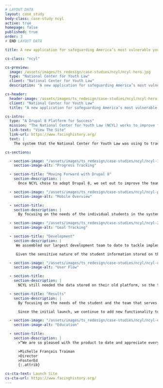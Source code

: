 ```yaml
---
# LAYOUT DATA
layout: case_study
body-class: case-study ncyl
active: true
homepage: false
published: true
order: 3
# END LAYOUT DATA

title: A new application for safeguarding America’s most vulnerable youth in our schools.

cs-class: "ncyl"

cs-preview:
  image: /assets/images/ts_redesign/case-studies/ncyl/ncyl-hero.jpg
  type: "National Center for Youth Law"
  client: "National Center for Youth Law"
  description: "A new application for safeguarding America’s most vulnerable youth in our schools."

cs-header:
  header-image: /assets/images/ts_redesign/case-studies/ncyl/ncyl-hero.jpg
  client: "National Center for Youth Law"
  title: "A new application for safeguarding America’s most vulnerable youth in our schools."

cs-intro:
  type: "A Drupal 8 Platform for Success"
  mission: "The National Center for Youth Law (NCYL) works to improve foster care systems and, through their FosterEd program, support the educational outcomes of children and youth in foster care."
  link-text: "View The Site"
  link-url: https://www.facinghistory.org/
  text: |
    The system that the National Center for Youth Law was using to track cases was about to be sunsetted, so we set out to quickly build NCYL a new case management system on the Drupal 8 platform. NCYL had been using a SaaS platform to manage its many foster ed cases, but the product was about to be discontinued. We began work at the very end of 2015, knowing we had to launch the platform and migrate all of their sensitive student data before the end of June, 2016.

cs-sections:

  - section-image: "/assets/images/ts_redesign/case-studies/ncyl/ncyl-1.jpg"
    section-image-alt: "Progress Tracking"

  - section-title: "Moving Forward with Drupal 8"
    section-description: |
      Once NCYL chose to adopt Drupal 8, we set out to improve the team’s efficiency, collaboration, and build a more robust tracking tool that addressed their needs instead of shoehorning them into a set of assumptions about how case tracking should work. The NCYL team was well-acquainted with how staff used their previous tracking system – and how they did their real work on the ground, which helped us define clear goals for the software we were about to build.

  - section-image: "/assets/images/ts_redesign/case-studies/ncyl/ncyl-phone.jpg"
    section-image-alt: "Mobile Overview"

  - section-title:
    section-description: |
      By focusing on the needs of the individual students in the system, and the team that supported them, we designed a holistic case tracking platform that not only allowed easy communication, but enabled NCYL’s staff to measure a student’s progress toward the ultimate goal: ensuring they received the support they needed to complete their education.

  - section-image: "/assets/images/ts_redesign/case-studies/ncyl/ncyl-2.jpg"
    section-image-alt: "Goal Tracking"

  - section-title: "Development"
    section-description: |
     We assembled our largest development team to date to tackle implementation in order to meet the hard deadline imposed by the end-of-life date for the old system.

     Given the sensitive nature of the student information stored on the platform, we leveraged Drupal 8’s strong permissions infrastructure to establish tightly-constructed user roles. Each user, from team leaders to parents, to the students themselves, had a set of tasks and information they could access. We ensured that individuals who weren’t authorized to access information didn’t see what they weren’t supposed to, while also making it easy and intuitive for authorized users to get the information they needed.

  - section-image: "/assets/images/ts_redesign/case-studies/ncyl/ncyl-userflow.jpg"
    section-image-alt: "User Flow"

  - section-title:
    section-description: |
      NCYL still needed the data stored on their old platform, so the transition called for a large data migration. We used [Drupal Migrate in conjunction with exported CSV files](https://thinkshout.com/blog/2017/01/using-google-docs-and-migrate-to-populate-your-drupal-site-part-1/), all encrypted and transmitted over SFTP. Much of the content required custom-tailoring from the NCYL team, so we built them carefully-defined spreadsheets to tie all of the various objects together. Notes, goals, and team members all flowed into the new structures on Drupal 8.

  - section-title: "Results"
    section-description: |
      By focusing on the needs of the student and the team that serves them, we delivered a system that not only replaced NCYL’s old case management software, on time and on budget, but we combined all of their data that was previously stored in other sources - including simple spreadsheets - creating a cohesive, holistic view of each of their student’s progress.

      Since the initial launch, we continue to add new functionality to the site and we look forward to partnering with NCYL going forward to continue to improve their ability to do their important work.

  - section-image: "/assets/images/ts_redesign/case-studies/ncyl/ncyl-ed.jpg"
    section-image-alt: "Education"

  - section-title:
    section-description: |
      >“We are so pleased with the product to date and appreciate everything you and your team have done to help us to transition to this new tool in a very short time frame and in a way that will ensure that we continue to serve our youth effectively.”

      >Michelle François Traiman
      >Director
      >FosterEd
      {:.attrib}

cs-cta-text: Launch Site
cs-cta-url: https://www.facinghistory.org/
---
```

